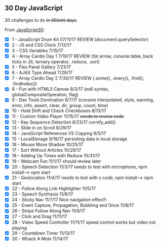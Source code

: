 ## 30 Day JavaScript

30 challenges to do ~~in 30(ish) days~~.

From [JavaScript30](https://javascript30.com/):

- [X] 1 - JavaScript Drum Kit 07/11/17 REVIEW (document.querySelector)
- [X] 2 - JS and CSS Clock 7/13/17
- [X] 3 - CSS Variables 7/15/17
- [X] 4 - Array Cardio Day 1 7/19/17 REVIEW (fat arrow, console.table, back ticks in JS, ternary operator, .reduce, .sort)
- [X] 5 - Flex Panel Gallery 7/21/17
- [X] 6 - AJAX Type Ahead 7/29/17
- [X] 7 - Array Cardio Day 2 7/30/17 REVIEW (.some(), .every(), .find(), .findIndex())
- [X] 8 - Fun with HTML5 Canvas 8/3/17 (es6 syntax, globalCompositeOperation, flag)
- [X] 9 - Dev Tools Domination 8/7/17 (console interpolated, style, warning, error, info, assert, clear, dir, group, count, time)
- [X] 10 - Hold Shift and Check Checkboxes 8/13/17
- [X] 11 - Custom Video Player 11/15/17 ~~needs to review code~~
- [X] 12 - Key Sequence Detection 8/23/17 cornify_add()
- [X] 13 - Slide in on Scroll 8/29/17
- [X] 14 - JavaScript References VS Copying 9/5/17
- [X] 15 - LocalStorage 9/19/17  persisting data in local storage
- [X] 16 - Mouse Move Shadow 10/25/17
- [X] 17 - Sort Without Articles 10/29/17
- [X] 18 - Adding Up Times with Reduce 10/31/17
- [X] 19 - Webcam Fun 11/1/17 should review later
- [X] 20 - Speech Detection 11/3/17 needs to test with microphone, npm install--> npm start
- [X] 21 - Geolocation 11/4/17 needs to test with x code, npm install--> npm start
- [X] 22 - Follow Along Link Highlighter 11/5/17
- [X] 23 - Speech Synthesis 11/6/17
- [X] 24 - Sticky Nav 11/7/17 Nice navigation effect!!
- [X] 25 - Event Capture, Propagation, Bubbling and Once 11/8/17
- [X] 26 - Stripe Follow Along Nav 11/9/17
- [X] 27 - Click and Drag 11/11/17
- [X] 28 - Video Speed Controller 11/11/17 speed control works but video not playing
- [X] 29 - Countdown Timer 11/13/17
- [X] 30 - Whack A Mole 11/14/17
